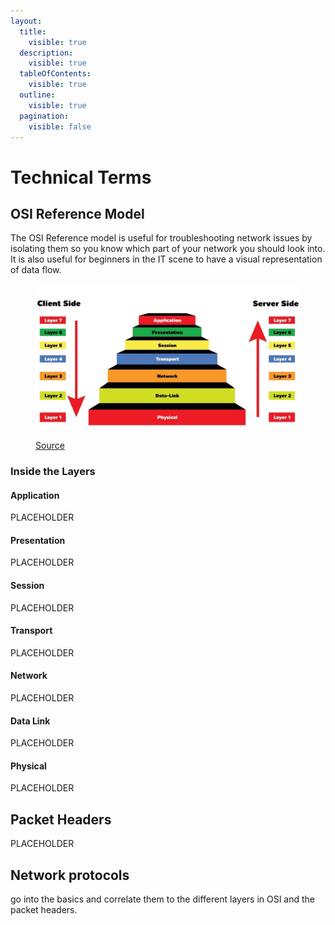 ```yaml
---
layout:
  title:
    visible: true
  description:
    visible: true
  tableOfContents:
    visible: true
  outline:
    visible: true
  pagination:
    visible: false
---
```


# Technical Terms

## OSI Reference Model&#x20;

The OSI Reference model is useful for troubleshooting network issues by isolating them so you know which part of your network you should look into. It is also useful for beginners in the IT scene to have a visual representation of data flow.&#x20;

<figure><img src="../.gitbook/assets/image (6).png" alt=""><figcaption><p><a href="https://www.mbtechtalker.com/what-is-the-osi-model/">Source</a></p></figcaption></figure>

### Inside the Layers

#### Application&#x20;

PLACEHOLDER

#### Presentation

PLACEHOLDER

#### Session

PLACEHOLDER

#### Transport&#x20;

PLACEHOLDER

#### Network&#x20;

PLACEHOLDER

#### Data Link

PLACEHOLDER

#### Physical&#x20;

PLACEHOLDER

## Packet Headers&#x20;

PLACEHOLDER &#x20;

## Network protocols&#x20;

go into the basics and correlate them to the different layers in OSI and the packet headers.
